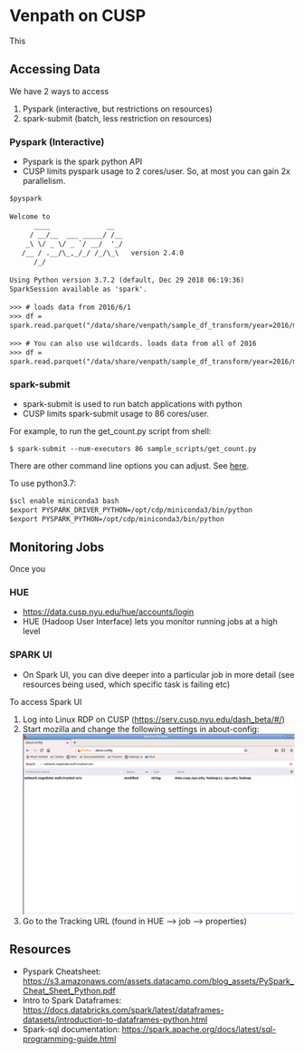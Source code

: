 # Venpath on CUSP

This 


## Accessing Data

We have 2 ways to access
1. Pyspark (interactive, but restrictions on resources)
2. spark-submit (batch, less restriction on resources)

### Pyspark (Interactive)

- Pyspark is the spark python API
- CUSP limits pyspark usage to 2 cores/user. So, at most you can gain 2x parallelism.   
```
$pyspark

Welcome to
      ____              __
     / __/__  ___ _____/ /__
    _\ \/ _ \/ _ `/ __/  '_/
   /__ / .__/\_,_/_/ /_/\_\   version 2.4.0
      /_/

Using Python version 3.7.2 (default, Dec 29 2018 06:19:36)
SparkSession available as 'spark'.

>>> # loads data from 2016/6/1
>>> df = spark.read.parquet("/data/share/venpath/sample_df_transform/year=2016/month=6/date=1")

>>> # You can also use wildcards. loads data from all of 2016
>>> df = spark.read.parquet("/data/share/venpath/sample_df_transform/year=2016/month=*/date=*")
```

### spark-submit 

- spark-submit is used to run batch applications with python
- CUSP limits spark-submit usage to 86 cores/user. 

For example, to run the get_count.py script from shell:
```
$ spark-submit --num-executors 86 sample_scripts/get_count.py
```

There are other command line options you can adjust. See [here](https://jaceklaskowski.gitbooks.io/mastering-apache-spark/spark-submit.html).

To use python3.7:

```
$scl enable miniconda3 bash
$export PYSPARK_DRIVER_PYTHON=/opt/cdp/miniconda3/bin/python
$export PYSPARK_PYTHON=/opt/cdp/miniconda3/bin/python
```

## Monitoring Jobs

Once you 

### HUE 
- https://data.cusp.nyu.edu/hue/accounts/login
- HUE (Hadoop User Interface) lets you monitor running jobs at a high level

### SPARK UI

- On Spark UI, you can dive deeper into a particular job in more detail (see resources being used, which specific task is failing etc)

To access Spark UI
1. Log into Linux RDP on CUSP (https://serv.cusp.nyu.edu/dash_beta/#/)
2. Start mozilla and change the following settings in about-config:
![](assets/mozilla-settings.png)
3. Go to the Tracking URL (found in HUE --> job --> properties)

## Resources

- Pyspark Cheatsheet: https://s3.amazonaws.com/assets.datacamp.com/blog_assets/PySpark_Cheat_Sheet_Python.pdf
- Intro to Spark Dataframes: https://docs.databricks.com/spark/latest/dataframes-datasets/introduction-to-dataframes-python.html 
- Spark-sql documentation: https://spark.apache.org/docs/latest/sql-programming-guide.html

 

